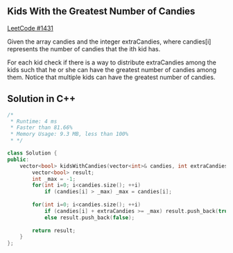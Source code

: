## Kids With the Greatest Number of Candies

[LeetCode #1431](https://leetcode.com/problems/kids-with-the-greatest-number-of-candies/)

Given the array candies and the integer extraCandies, where candies[i] represents the number of candies that the ith kid has.

For each kid check if there is a way to distribute extraCandies among the kids such that he or she can have the greatest number of candies among them. Notice that multiple kids can have the greatest number of candies.

## Solution in C++

```cpp
/*
 * Runtime: 4 ms
 * Faster than 81.66%
 * Memory Usage: 9.3 MB, less than 100%
 * */

class Solution {
public:
    vector<bool> kidsWithCandies(vector<int>& candies, int extraCandies) {
        vector<bool> result;
        int _max = -1;
        for(int i=0; i<candies.size(); ++i)
            if (candies[i] > _max) _max = candies[i];
        
        for(int i=0; i<candies.size(); ++i)
            if (candies[i] + extraCandies >= _max) result.push_back(true);
            else result.push_back(false);
        
        return result;
    }
};
```